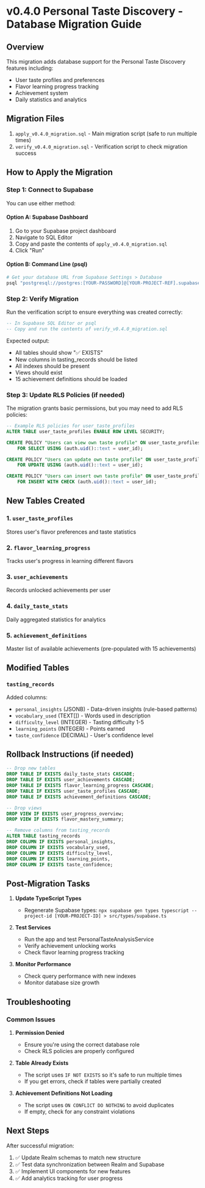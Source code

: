 # v0.4.0 Personal Taste Discovery - Database Migration Guide

## Overview
This migration adds database support for the Personal Taste Discovery features including:
- User taste profiles and preferences
- Flavor learning progress tracking
- Achievement system
- Daily statistics and analytics

## Migration Files
1. `apply_v0.4.0_migration.sql` - Main migration script (safe to run multiple times)
2. `verify_v0.4.0_migration.sql` - Verification script to check migration success

## How to Apply the Migration

### Step 1: Connect to Supabase
You can use either method:

#### Option A: Supabase Dashboard
1. Go to your Supabase project dashboard
2. Navigate to SQL Editor
3. Copy and paste the contents of `apply_v0.4.0_migration.sql`
4. Click "Run"

#### Option B: Command Line (psql)
```bash
# Get your database URL from Supabase Settings > Database
psql "postgresql://postgres:[YOUR-PASSWORD]@[YOUR-PROJECT-REF].supabase.co:5432/postgres" -f apply_v0.4.0_migration.sql
```

### Step 2: Verify Migration
Run the verification script to ensure everything was created correctly:

```sql
-- In Supabase SQL Editor or psql
-- Copy and run the contents of verify_v0.4.0_migration.sql
```

Expected output:
- All tables should show "✅ EXISTS"
- New columns in tasting_records should be listed
- All indexes should be present
- Views should exist
- 15 achievement definitions should be loaded

### Step 3: Update RLS Policies (if needed)
The migration grants basic permissions, but you may need to add RLS policies:

```sql
-- Example RLS policies for user_taste_profiles
ALTER TABLE user_taste_profiles ENABLE ROW LEVEL SECURITY;

CREATE POLICY "Users can view own taste profile" ON user_taste_profiles
    FOR SELECT USING (auth.uid()::text = user_id);

CREATE POLICY "Users can update own taste profile" ON user_taste_profiles
    FOR UPDATE USING (auth.uid()::text = user_id);

CREATE POLICY "Users can insert own taste profile" ON user_taste_profiles
    FOR INSERT WITH CHECK (auth.uid()::text = user_id);
```

## New Tables Created

### 1. `user_taste_profiles`
Stores user's flavor preferences and taste statistics

### 2. `flavor_learning_progress`
Tracks user's progress in learning different flavors

### 3. `user_achievements`
Records unlocked achievements per user

### 4. `daily_taste_stats`
Daily aggregated statistics for analytics

### 5. `achievement_definitions`
Master list of available achievements (pre-populated with 15 achievements)

## Modified Tables

### `tasting_records`
Added columns:
- `personal_insights` (JSONB) - Data-driven insights (rule-based patterns)
- `vocabulary_used` (TEXT[]) - Words used in description
- `difficulty_level` (INTEGER) - Tasting difficulty 1-5
- `learning_points` (INTEGER) - Points earned
- `taste_confidence` (DECIMAL) - User's confidence level

## Rollback Instructions (if needed)

```sql
-- Drop new tables
DROP TABLE IF EXISTS daily_taste_stats CASCADE;
DROP TABLE IF EXISTS user_achievements CASCADE;
DROP TABLE IF EXISTS flavor_learning_progress CASCADE;
DROP TABLE IF EXISTS user_taste_profiles CASCADE;
DROP TABLE IF EXISTS achievement_definitions CASCADE;

-- Drop views
DROP VIEW IF EXISTS user_progress_overview;
DROP VIEW IF EXISTS flavor_mastery_summary;

-- Remove columns from tasting_records
ALTER TABLE tasting_records 
DROP COLUMN IF EXISTS personal_insights,
DROP COLUMN IF EXISTS vocabulary_used,
DROP COLUMN IF EXISTS difficulty_level,
DROP COLUMN IF EXISTS learning_points,
DROP COLUMN IF EXISTS taste_confidence;
```

## Post-Migration Tasks

1. **Update TypeScript Types**
   - Regenerate Supabase types: `npx supabase gen types typescript --project-id [YOUR-PROJECT-ID] > src/types/supabase.ts`

2. **Test Services**
   - Run the app and test PersonalTasteAnalysisService
   - Verify achievement unlocking works
   - Check flavor learning progress tracking

3. **Monitor Performance**
   - Check query performance with new indexes
   - Monitor database size growth

## Troubleshooting

### Common Issues

1. **Permission Denied**
   - Ensure you're using the correct database role
   - Check RLS policies are properly configured

2. **Table Already Exists**
   - The script uses `IF NOT EXISTS` so it's safe to run multiple times
   - If you get errors, check if tables were partially created

3. **Achievement Definitions Not Loading**
   - The script uses `ON CONFLICT DO NOTHING` to avoid duplicates
   - If empty, check for any constraint violations

## Next Steps

After successful migration:
1. ✅ Update Realm schemas to match new structure
2. ✅ Test data synchronization between Realm and Supabase
3. ✅ Implement UI components for new features
4. ✅ Add analytics tracking for user progress